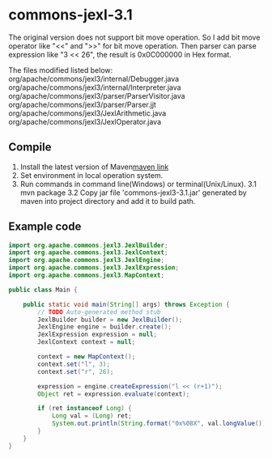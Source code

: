 commons-jexl-3.1
================
The original version does not support bit move operation. So I add bit move operator like "<<" and ">>" for bit move operation. Then parser can parse expression like "3 << 26", the result is 0x0C000000 in Hex format.

The files modified listed below:<br/>
org/apache/commons/jexl3/internal/Debugger.java<br/>
org/apache/commons/jexl3/internal/Interpreter.java<br/>
org/apache/commons/jexl3/parser/ParserVisitor.java<br/>
org/apache/commons/jexl3/parser/Parser.jjt<br/>
org/apache/commons/jexl3/JexlArithmetic.java<br/>
org/apache/commons/jexl3/JexlOperator.java<br/>

## Compile
1.  Install the latest version of Maven[maven link](http://maven.apache.org/)
2.  Set environment in local operation system.
3.  Run commands in command line(Windows) or terminal(Unix/Linux).
3.1 mvn package
3.2 Copy jar file 'commons-jexl3-3.1.jar' generated by maven into project directory and add it to build path.

## Example code
````java
import org.apache.commons.jexl3.JexlBuilder;
import org.apache.commons.jexl3.JexlContext;
import org.apache.commons.jexl3.JexlEngine;
import org.apache.commons.jexl3.JexlExpression;
import org.apache.commons.jexl3.MapContext;

public class Main {

	public static void main(String[] args) throws Exception {
		// TODO Auto-generated method stub
		JexlBuilder builder = new JexlBuilder();
		JexlEngine engine = builder.create();
		JexlExpression expression = null;
		JexlContext context = null;

		context = new MapContext();
		context.set("l", 3);
		context.set("r", 26);

		expression = engine.createExpression("l << (r+1)");
		Object ret = expression.evaluate(context);

		if (ret instanceof Long) {
			Long val = (Long) ret;
			System.out.println(String.format("0x%08X", val.longValue()));
		}
	}
}
````
